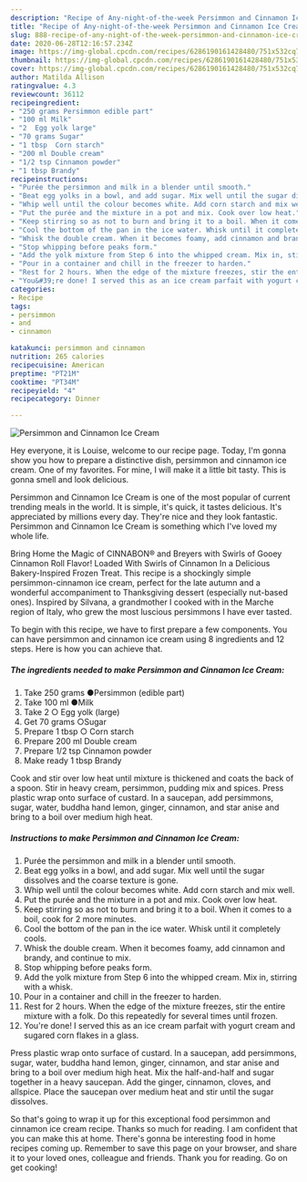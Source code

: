 ```yaml
---
description: "Recipe of Any-night-of-the-week Persimmon and Cinnamon Ice Cream"
title: "Recipe of Any-night-of-the-week Persimmon and Cinnamon Ice Cream"
slug: 888-recipe-of-any-night-of-the-week-persimmon-and-cinnamon-ice-cream
date: 2020-06-28T12:16:57.234Z
image: https://img-global.cpcdn.com/recipes/6286190161428480/751x532cq70/persimmon-and-cinnamon-ice-cream-recipe-main-photo.jpg
thumbnail: https://img-global.cpcdn.com/recipes/6286190161428480/751x532cq70/persimmon-and-cinnamon-ice-cream-recipe-main-photo.jpg
cover: https://img-global.cpcdn.com/recipes/6286190161428480/751x532cq70/persimmon-and-cinnamon-ice-cream-recipe-main-photo.jpg
author: Matilda Allison
ratingvalue: 4.3
reviewcount: 36112
recipeingredient:
- "250 grams Persimmon edible part"
- "100 ml Milk"
- "2  Egg yolk large"
- "70 grams Sugar"
- "1 tbsp  Corn starch"
- "200 ml Double cream"
- "1/2 tsp Cinnamon powder"
- "1 tbsp Brandy"
recipeinstructions:
- "Purée the persimmon and milk in a blender until smooth."
- "Beat egg yolks in a bowl, and add sugar. Mix well until the sugar dissolves and the coarse texture is gone."
- "Whip well until the colour becomes white. Add corn starch and mix well."
- "Put the purée and the mixture in a pot and mix. Cook over low heat."
- "Keep stirring so as not to burn and bring it to a boil. When it comes to a boil, cook for 2 more minutes."
- "Cool the bottom of the pan in the ice water. Whisk until it completely cools."
- "Whisk the double cream. When it becomes foamy, add cinnamon and brandy, and continue to mix."
- "Stop whipping before peaks form."
- "Add the yolk mixture from Step 6 into the whipped cream. Mix in, stirring with a whisk."
- "Pour in a container and chill in the freezer to harden."
- "Rest for 2 hours. When the edge of the mixture freezes, stir the entire mixture with a folk. Do this repeatedly for several times until frozen."
- "You&#39;re done! I served this as an ice cream parfait with yogurt cream and sugared corn flakes in a glass."
categories:
- Recipe
tags:
- persimmon
- and
- cinnamon

katakunci: persimmon and cinnamon 
nutrition: 265 calories
recipecuisine: American
preptime: "PT21M"
cooktime: "PT34M"
recipeyield: "4"
recipecategory: Dinner

---
```



![Persimmon and Cinnamon Ice Cream](https://img-global.cpcdn.com/recipes/6286190161428480/751x532cq70/persimmon-and-cinnamon-ice-cream-recipe-main-photo.jpg)

Hey everyone, it is Louise, welcome to our recipe page. Today, I'm gonna show you how to prepare a distinctive dish, persimmon and cinnamon ice cream. One of my favorites. For mine, I will make it a little bit tasty. This is gonna smell and look delicious.

Persimmon and Cinnamon Ice Cream is one of the most popular of current trending meals in the world. It is simple, it's quick, it tastes delicious. It's appreciated by millions every day. They're nice and they look fantastic. Persimmon and Cinnamon Ice Cream is something which I've loved my whole life.

Bring Home the Magic of CINNABON® and Breyers with Swirls of Gooey Cinnamon Roll Flavor! Loaded With Swirls of Cinnamon In a Delicious Bakery-Inspired Frozen Treat. This recipe is a shockingly simple persimmon-cinnamon ice cream, perfect for the late autumn and a wonderful accompaniment to Thanksgiving dessert (especially nut-based ones). Inspired by Silvana, a grandmother I cooked with in the Marche region of Italy, who grew the most luscious persimmons I have ever tasted.


To begin with this recipe, we have to first prepare a few components. You can have persimmon and cinnamon ice cream using 8 ingredients and 12 steps. Here is how you can achieve that.

<!--inarticleads1-->

##### The ingredients needed to make Persimmon and Cinnamon Ice Cream:

1. Take 250 grams ●Persimmon (edible part)
1. Take 100 ml ●Milk
1. Take 2 ○ Egg yolk (large)
1. Get 70 grams ○Sugar
1. Prepare 1 tbsp ○ Corn starch
1. Prepare 200 ml Double cream
1. Prepare 1/2 tsp Cinnamon powder
1. Make ready 1 tbsp Brandy


Cook and stir over low heat until mixture is thickened and coats the back of a spoon. Stir in heavy cream, persimmon, pudding mix and spices. Press plastic wrap onto surface of custard. In a saucepan, add persimmons, sugar, water, buddha hand lemon, ginger, cinnamon, and star anise and bring to a boil over medium high heat. 

<!--inarticleads2-->

##### Instructions to make Persimmon and Cinnamon Ice Cream:

1. Purée the persimmon and milk in a blender until smooth.
1. Beat egg yolks in a bowl, and add sugar. Mix well until the sugar dissolves and the coarse texture is gone.
1. Whip well until the colour becomes white. Add corn starch and mix well.
1. Put the purée and the mixture in a pot and mix. Cook over low heat.
1. Keep stirring so as not to burn and bring it to a boil. When it comes to a boil, cook for 2 more minutes.
1. Cool the bottom of the pan in the ice water. Whisk until it completely cools.
1. Whisk the double cream. When it becomes foamy, add cinnamon and brandy, and continue to mix.
1. Stop whipping before peaks form.
1. Add the yolk mixture from Step 6 into the whipped cream. Mix in, stirring with a whisk.
1. Pour in a container and chill in the freezer to harden.
1. Rest for 2 hours. When the edge of the mixture freezes, stir the entire mixture with a folk. Do this repeatedly for several times until frozen.
1. You&#39;re done! I served this as an ice cream parfait with yogurt cream and sugared corn flakes in a glass.


Press plastic wrap onto surface of custard. In a saucepan, add persimmons, sugar, water, buddha hand lemon, ginger, cinnamon, and star anise and bring to a boil over medium high heat. Mix the half-and-half and sugar together in a heavy saucepan. Add the ginger, cinnamon, cloves, and allspice. Place the saucepan over medium heat and stir until the sugar dissolves. 

So that's going to wrap it up for this exceptional food persimmon and cinnamon ice cream recipe. Thanks so much for reading. I am confident that you can make this at home. There's gonna be interesting food in home recipes coming up. Remember to save this page on your browser, and share it to your loved ones, colleague and friends. Thank you for reading. Go on get cooking!
